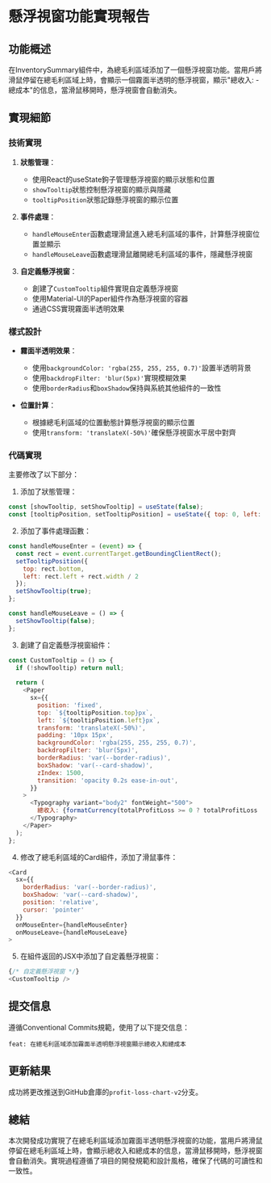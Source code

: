 # 懸浮視窗功能實現報告

## 功能概述

在InventorySummary組件中，為總毛利區域添加了一個懸浮視窗功能。當用戶將滑鼠停留在總毛利區域上時，會顯示一個霧面半透明的懸浮視窗，顯示"總收入: - 總成本"的信息，當滑鼠移開時，懸浮視窗會自動消失。

## 實現細節

### 技術實現

1. **狀態管理**：
   - 使用React的useState鉤子管理懸浮視窗的顯示狀態和位置
   - `showTooltip`狀態控制懸浮視窗的顯示與隱藏
   - `tooltipPosition`狀態記錄懸浮視窗的顯示位置

2. **事件處理**：
   - `handleMouseEnter`函數處理滑鼠進入總毛利區域的事件，計算懸浮視窗位置並顯示
   - `handleMouseLeave`函數處理滑鼠離開總毛利區域的事件，隱藏懸浮視窗

3. **自定義懸浮視窗**：
   - 創建了`CustomTooltip`組件實現自定義懸浮視窗
   - 使用Material-UI的Paper組件作為懸浮視窗的容器
   - 通過CSS實現霧面半透明效果

### 樣式設計

- **霧面半透明效果**：
  - 使用`backgroundColor: 'rgba(255, 255, 255, 0.7)'`設置半透明背景
  - 使用`backdropFilter: 'blur(5px)'`實現模糊效果
  - 使用`borderRadius`和`boxShadow`保持與系統其他組件的一致性

- **位置計算**：
  - 根據總毛利區域的位置動態計算懸浮視窗的顯示位置
  - 使用`transform: 'translateX(-50%)'`確保懸浮視窗水平居中對齊

### 代碼實現

主要修改了以下部分：

1. 添加了狀態管理：
```javascript
const [showTooltip, setShowTooltip] = useState(false);
const [tooltipPosition, setTooltipPosition] = useState({ top: 0, left: 0 });
```

2. 添加了事件處理函數：
```javascript
const handleMouseEnter = (event) => {
  const rect = event.currentTarget.getBoundingClientRect();
  setTooltipPosition({
    top: rect.bottom,
    left: rect.left + rect.width / 2
  });
  setShowTooltip(true);
};

const handleMouseLeave = () => {
  setShowTooltip(false);
};
```

3. 創建了自定義懸浮視窗組件：
```javascript
const CustomTooltip = () => {
  if (!showTooltip) return null;
  
  return (
    <Paper
      sx={{
        position: 'fixed',
        top: `${tooltipPosition.top}px`,
        left: `${tooltipPosition.left}px`,
        transform: 'translateX(-50%)',
        padding: '10px 15px',
        backgroundColor: 'rgba(255, 255, 255, 0.7)',
        backdropFilter: 'blur(5px)',
        borderRadius: 'var(--border-radius)',
        boxShadow: 'var(--card-shadow)',
        zIndex: 1500,
        transition: 'opacity 0.2s ease-in-out',
      }}
    >
      <Typography variant="body2" fontWeight="500">
        總收入: {formatCurrency(totalProfitLoss >= 0 ? totalProfitLoss : 0)} - 總成本: {formatCurrency(totalProfitLoss < 0 ? Math.abs(totalProfitLoss) : 0)}
      </Typography>
    </Paper>
  );
};
```

4. 修改了總毛利區域的Card組件，添加了滑鼠事件：
```javascript
<Card 
  sx={{ 
    borderRadius: 'var(--border-radius)',
    boxShadow: 'var(--card-shadow)',
    position: 'relative',
    cursor: 'pointer'
  }}
  onMouseEnter={handleMouseEnter}
  onMouseLeave={handleMouseLeave}
>
```

5. 在組件返回的JSX中添加了自定義懸浮視窗：
```javascript
{/* 自定義懸浮視窗 */}
<CustomTooltip />
```

## 提交信息

遵循Conventional Commits規範，使用了以下提交信息：

```
feat: 在總毛利區域添加霧面半透明懸浮視窗顯示總收入和總成本
```

## 更新結果

成功將更改推送到GitHub倉庫的`profit-loss-chart-v2`分支。

## 總結

本次開發成功實現了在總毛利區域添加霧面半透明懸浮視窗的功能，當用戶將滑鼠停留在總毛利區域上時，會顯示總收入和總成本的信息，當滑鼠移開時，懸浮視窗會自動消失。實現過程遵循了項目的開發規範和設計風格，確保了代碼的可讀性和一致性。
